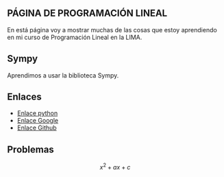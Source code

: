 <script src='https://cdnjs.cloudflare.com/ajax/libs/mathjax/2.7.5/MathJax.js?config=TeX-MML-AM_CHTML' async></script>

## PÁGINA DE PROGRAMACIÓN LINEAL
En está página voy a mostrar muchas de las cosas que estoy aprendiendo en mi curso de Programación Lineal en la LIMA. 


## Sympy

Aprendimos a usar la biblioteca Sympy.

## Enlaces

- [Enlace python](https://blog.python.org/)
- [Enlace Google](https://www.google.com/)
- [Enlace Github](https://github.com/VeraniaHdez12/Programacion-Lineal)

## Problemas
$$x^2+ax+c$$
